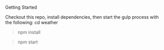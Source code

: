 Getting Started

Checkout this repo, install dependencies, then start the gulp process with the following:
cd weather

> npm install

> npm start
